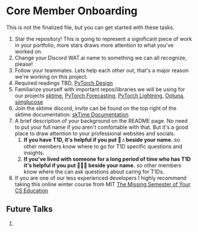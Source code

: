# Core Member Onboarding 

This is not the finalized file, but you can get started with these tasks.

1. Star the repository! This is going to represent a significant piece of work in your portfolio, more stars draws more attention to what you've worked on.
2. Change your Discord WAT.ai name to something we can all recognize, please!
3. Follow your teammates. Lets help each other out, that's a major reason we're working on this project.
4. Required readings TBD, [PyTorch Design](https://www.learnpytorch.io/)
5. Familiarize yourself with important repos/libraries we will be using for our projects [sktime](https://www.sktime.net/en/stable/), [PyTorch Forecasting](https://pytorch-forecasting.readthedocs.io/en/stable/), [PyTorch Lightning](https://lightning.ai/docs/pytorch/stable/), [Optuna](https://optuna.org/), [simglucose](https://github.com/jxx123/simglucose)
6. Join the sktime discord, invite can be found on the top right of the sktime documentation: [skTime Documentation](https://www.sktime.net/en/stable/get_started.html)
7. A brief description of your background on the README page. No need to put your full name if you aren't comfortable with that. But it's a good place to draw attention to your professional websites and socials. 
   1. **If you have T1D, it's helpful if you put :syringe: :droplet: beside your name.** so other members know where to go for T1D specific questions and insights.
   2. **If you've lived with someone for a long period of time who has T1D it's helpful if you put 🧑‍⚕️🍭 beside your name.** so other members know where the can ask questions about caring for T1Ds.
8. If you are one of our less experienced developers I highly recommend taking this online winter course from MIT [The Missing Semester of Your CS Education](https://missing.csail.mit.edu/)

## Future Talks
1. 
